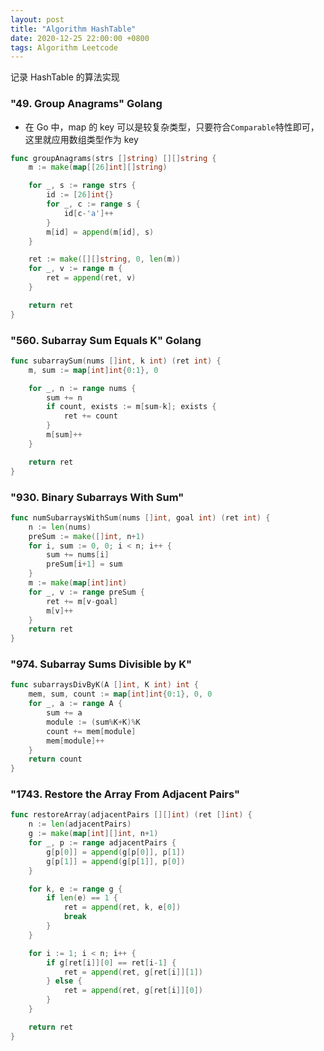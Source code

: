 ```yaml
---
layout: post
title: "Algorithm HashTable"
date: 2020-12-25 22:00:00 +0800
tags: Algorithm Leetcode
---
```


记录 HashTable 的算法实现

### "49. Group Anagrams" Golang

- 在 Go 中，map 的 key 可以是较复杂类型，只要符合`Comparable`特性即可，这里就应用数组类型作为 key

```Go
func groupAnagrams(strs []string) [][]string {
    m := make(map[[26]int][]string)

    for _, s := range strs {
        id := [26]int{}
        for _, c := range s {
            id[c-'a']++
        }
        m[id] = append(m[id], s)
    }

    ret := make([][]string, 0, len(m))
    for _, v := range m {
        ret = append(ret, v)
    }

    return ret
}
```

### "560. Subarray Sum Equals K" Golang

```Go
func subarraySum(nums []int, k int) (ret int) {
    m, sum := map[int]int{0:1}, 0

    for _, n := range nums {
        sum += n
        if count, exists := m[sum-k]; exists {
            ret += count
        }
        m[sum]++
    }

    return ret
}
```

### "930. Binary Subarrays With Sum"

```Go
func numSubarraysWithSum(nums []int, goal int) (ret int) {
    n := len(nums)
    preSum := make([]int, n+1)
    for i, sum := 0, 0; i < n; i++ {
        sum += nums[i]
        preSum[i+1] = sum
    }
    m := make(map[int]int)
    for _, v := range preSum {
        ret += m[v-goal]
        m[v]++
    }
    return ret
}
```

### "974. Subarray Sums Divisible by K"

```Go
func subarraysDivByK(A []int, K int) int {
    mem, sum, count := map[int]int{0:1}, 0, 0
    for _, a := range A {
        sum += a
        module := (sum%K+K)%K
        count += mem[module]
        mem[module]++
    }
    return count
}
```

### "1743. Restore the Array From Adjacent Pairs"

```Go
func restoreArray(adjacentPairs [][]int) (ret []int) {
    n := len(adjacentPairs)
    g := make(map[int][]int, n+1)
    for _, p := range adjacentPairs {
        g[p[0]] = append(g[p[0]], p[1])
        g[p[1]] = append(g[p[1]], p[0])
    }

    for k, e := range g {
        if len(e) == 1 {
            ret = append(ret, k, e[0])
            break
        }
    }

    for i := 1; i < n; i++ {
        if g[ret[i]][0] == ret[i-1] {
            ret = append(ret, g[ret[i]][1])
        } else {
            ret = append(ret, g[ret[i]][0])
        }
    }

    return ret
}
```

